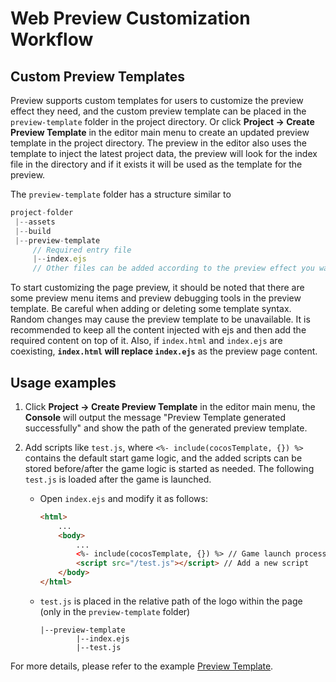 # Web Preview Customization Workflow

## Custom Preview Templates

Preview supports custom templates for users to customize the preview effect they need, and the custom preview template can be placed in the `preview-template` folder in the project directory. Or click **Project -> Create Preview Template** in the editor main menu to create an updated preview template in the project directory. The preview in the editor also uses the template to inject the latest project data, the preview will look for the index file in the directory and if it exists it will be used as the template for the preview.

The `preview-template` folder has a structure similar to

```js
project-folder
 |--assets
 |--build
 |--preview-template
     // Required entry file
     |--index.ejs
     // Other files can be added according to the preview effect you want to achieve
```

To start customizing the page preview, it should be noted that there are some preview menu items and preview debugging tools in the preview template. Be careful when adding or deleting some template syntax. Random changes may cause the preview template to be unavailable. It is recommended to keep all the content injected with ejs and then add the required content on top of it. Also, if `index.html` and `index.ejs` are coexisting, **`index.html` will replace `index.ejs`** as the preview page content.

## Usage examples

1. Click **Project -> Create Preview Template** in the editor main menu, the **Console** will output the message "Preview Template generated successfully" and show the path of the generated preview template.

2. Add scripts like `test.js`, where `<%- include(cocosTemplate, {}) %>` contains the default start game logic, and the added scripts can be stored before/after the game logic is started as needed. The following `test.js` is loaded after the game is launched.

    - Open `index.ejs` and modify it as follows:

      ```html
      <html>
          ...
          <body>
              ...
              <%- include(cocosTemplate, {}) %> // Game launch processing logic
              <script src="/test.js"></script> // Add a new script
          </body>
      </html>
      ```

    - `test.js` is placed in the relative path of the logo within the page (only in the `preview-template` folder)

      ```
      |--preview-template
              |--index.ejs
              |--test.js
      ```

For more details, please refer to the example [Preview Template](https://github.com/cocos/cocos-test-projects/tree/v3.0/preview-template).
